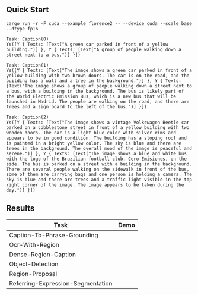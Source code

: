 ## Quick Start

```shell
cargo run -r -F cuda --example florence2 -- --device cuda --scale base --dtype fp16
```


```Shell
Task: Caption(0)
Ys([Y { Texts: [Text("A green car parked in front of a yellow building.")] }, Y { Texts: [Text("A group of people walking down a street next to a bus.")] }])

Task: Caption(1)
Ys([Y { Texts: [Text("The image shows a green car parked in front of a yellow building with two brown doors. The car is on the road, and the building has a wall and a tree in the background.")] }, Y { Texts: [Text("The image shows a group of people walking down a street next to a bus, with a building in the background. The bus is likely part of the World Electric Emission Bus, which is a new bus that will be launched in Madrid. The people are walking on the road, and there are trees and a sign board to the left of the bus.")] }])

Task: Caption(2)
Ys([Y { Texts: [Text("The image shows a vintage Volkswagen Beetle car parked on a cobblestone street in front of a yellow building with two wooden doors. The car is a light blue color with silver rims and appears to be in good condition. The building has a sloping roof and is painted in a bright yellow color. The sky is blue and there are trees in the background. The overall mood of the image is peaceful and serene.")] }, Y { Texts: [Text("The image shows a blue and white bus with the logo of the Brazilian football club, Cero Emisiones, on the side. The bus is parked on a street with a building in the background. There are several people walking on the sidewalk in front of the bus, some of them are carrying bags and one person is holding a camera. The sky is blue and there are trees and a traffic light visible in the top right corner of the image. The image appears to be taken during the day.")] }])
```

## Results

| Task   |  Demo |
| -----| ------|
|Caption-To-Phrase-Grounding | <img src='https://github.com/jamjamjon/assets/releases/download/florence2/Caption-To-Phrase-Grounding-car.png' alt=''> |
| Ocr-With-Region | <img src='https://github.com/jamjamjon/assets/releases/download/florence2/Ocr-With-Region.png' alt=''>|
|  Dense-Region-Caption | <img src='https://github.com/jamjamjon/assets/releases/download/florence2/Dense-Region-Caption-car.png' alt=''>|
| Object-Detection | <img src='https://github.com/jamjamjon/assets/releases/download/florence2/Object-Detection-car.png' alt=''>|
| Region-Proposal | <img src='https://github.com/jamjamjon/assets/releases/download/florence2/Region-Proposal.png' alt=''>|
| Referring-Expression-Segmentation | <img src='https://github.com/jamjamjon/assets/releases/download/florence2/Referring-Expression-Segmentation.png' alt=''>|


